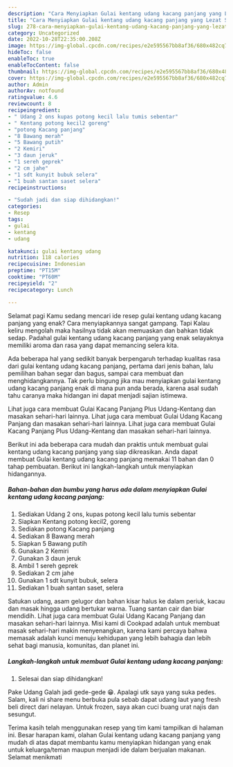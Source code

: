```yaml
---
description: "Cara Menyiapkan Gulai kentang udang kacang panjang yang Lezat Sekali"
title: "Cara Menyiapkan Gulai kentang udang kacang panjang yang Lezat Sekali"
slug: 278-cara-menyiapkan-gulai-kentang-udang-kacang-panjang-yang-lezat-sekali
category: Uncategorized
date: 2022-10-28T22:35:00.208Z
image: https://img-global.cpcdn.com/recipes/e2e595567bb8af36/680x482cq70/gulai-kentang-udang-kacang-panjang-foto-resep-utama.jpg
hideToc: false
enableToc: true
enableTocContent: false
thumbnail: https://img-global.cpcdn.com/recipes/e2e595567bb8af36/680x482cq70/gulai-kentang-udang-kacang-panjang-foto-resep-utama.jpg
cover: https://img-global.cpcdn.com/recipes/e2e595567bb8af36/680x482cq70/gulai-kentang-udang-kacang-panjang-foto-resep-utama.jpg
author: Admin
authorAv: notfound
ratingvalue: 4.6
reviewcount: 8
recipeingredient:
- " Udang 2 ons kupas potong kecil lalu tumis sebentar"
- " Kentang potong kecil2 goreng"
- "potong Kacang panjang"
- "8 Bawang merah"
- "5 Bawang putih"
- "2 Kemiri"
- "3 daun jeruk"
- "1 sereh geprek"
- "2 cm jahe"
- "1 sdt kunyit bubuk selera"
- "1 buah santan saset selera"
recipeinstructions:

- "Sudah jadi dan siap dihidangkan!"
categories:
- Resep
tags:
- gulai
- kentang
- udang

katakunci: gulai kentang udang 
nutrition: 118 calories
recipecuisine: Indonesian
preptime: "PT15M"
cooktime: "PT60M"
recipeyield: "2"
recipecategory: Lunch

---
```



Selamat pagi Kamu sedang mencari ide resep gulai kentang udang kacang panjang yang enak? Cara menyiapkannya sangat gampang. Tapi Kalau keliru mengolah maka hasilnya tidak akan memuaskan dan bahkan tidak sedap. Padahal gulai kentang udang kacang panjang yang enak selayaknya memiliki aroma dan rasa yang dapat memancing selera kita.


Ada beberapa hal yang sedikit banyak berpengaruh terhadap kualitas rasa dari gulai kentang udang kacang panjang, pertama dari jenis bahan, lalu pemilihan bahan segar dan bagus, sampai cara membuat dan menghidangkannya. Tak perlu bingung jika mau menyiapkan gulai kentang udang kacang panjang enak di mana pun anda berada, karena asal sudah tahu caranya maka hidangan ini dapat menjadi sajian istimewa.

Lihat juga cara membuat Gulai Kacang Panjang Plus Udang-Kentang dan masakan sehari-hari lainnya. Lihat juga cara membuat Gulai Udang Kacang Panjang dan masakan sehari-hari lainnya. Lihat juga cara membuat Gulai Kacang Panjang Plus Udang-Kentang dan masakan sehari-hari lainnya.


Berikut ini ada beberapa cara mudah dan praktis untuk membuat gulai kentang udang kacang panjang yang siap dikreasikan. Anda dapat membuat Gulai kentang udang kacang panjang memakai 11 bahan dan 0 tahap pembuatan. Berikut ini langkah-langkah untuk menyiapkan hidangannya.

<!--inarticleads1-->

##### Bahan-bahan dan bumbu yang harus ada dalam menyiapkan Gulai kentang udang kacang panjang:

1. Sediakan  Udang 2 ons, kupas potong kecil lalu tumis sebentar
1. Siapkan  Kentang potong kecil2, goreng
1. Sediakan potong Kacang panjang
1. Sediakan 8 Bawang merah
1. Siapkan 5 Bawang putih
1. Gunakan 2 Kemiri
1. Gunakan 3 daun jeruk
1. Ambil 1 sereh geprek
1. Sediakan 2 cm jahe
1. Gunakan 1 sdt kunyit bubuk, selera
1. Sediakan 1 buah santan saset, selera


Satukan udang, asam gelugor dan bahan kisar halus ke dalam periuk, kacau dan masak hingga udang bertukar warna. Tuang santan cair dan biar mendidih. Lihat juga cara membuat Gulai Udang Kacang Panjang dan masakan sehari-hari lainnya. Misi kami di Cookpad adalah untuk membuat masak sehari-hari makin menyenangkan, karena kami percaya bahwa memasak adalah kunci menuju kehidupan yang lebih bahagia dan lebih sehat bagi manusia, komunitas, dan planet ini. 

<!--inarticleads2-->

##### Langkah-langkah untuk membuat Gulai kentang udang kacang panjang:


1. Selesai dan siap dihidangkan!

Pake Udang Galah jadi gede-gede 😁. Apalagi utk saya yang suka pedes. Salam, kali ni share menu berbuka pula sebab dapat udang laut yang fresh beli direct dari nelayan. Untuk frozen, saya akan cuci buang urat najis dan sesungut. 

Terima kasih telah menggunakan resep yang tim kami tampilkan di halaman ini. Besar harapan kami, olahan Gulai kentang udang kacang panjang yang mudah di atas dapat membantu kamu menyiapkan hidangan yang enak untuk keluarga/teman maupun menjadi ide dalam berjualan makanan. Selamat menikmati

